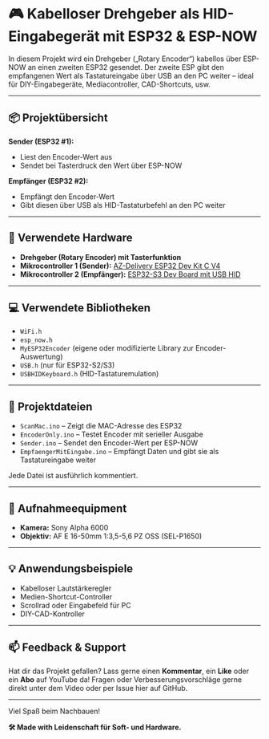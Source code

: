 # 🎮 Kabelloser Drehgeber als HID-Eingabegerät mit ESP32 & ESP-NOW

In diesem Projekt wird ein Drehgeber („Rotary Encoder“) kabellos über ESP-NOW an einen zweiten ESP32 gesendet. Der zweite ESP gibt den empfangenen Wert als Tastatureingabe über USB an den PC weiter – ideal für DIY-Eingabegeräte, Mediacontroller, CAD-Shortcuts, usw.

---



## 📦 Projektübersicht

**Sender (ESP32 #1):**
- Liest den Encoder-Wert aus
- Sendet bei Tasterdruck den Wert über ESP-NOW

**Empfänger (ESP32 #2):**
- Empfängt den Encoder-Wert
- Gibt diesen über USB als HID-Tastaturbefehl an den PC weiter

---

## 🔌 Verwendete Hardware

- **Drehgeber (Rotary Encoder) mit Tasterfunktion**
- **Mikrocontroller 1 (Sender):** [AZ-Delivery ESP32 Dev Kit C V4](https://www.amazon.de/dp/B0D4QZ9CKD?ref=ppx_yo2ov_dt_b_fed_asin_title)
- **Mikrocontroller 2 (Empfänger):** [ESP32-S3 Dev Board mit USB HID](https://www.amazon.de/dp/B0DBHHDZ88?ref_=ppx_hzsearch_conn_dt_b_fed_asin_title_1&th=1)

---

## 💻 Verwendete Bibliotheken

- `WiFi.h`
- `esp_now.h`
- `MyESP32Encoder` (eigene oder modifizierte Library zur Encoder-Auswertung)
- `USB.h` (nur für ESP32-S2/S3)
- `USBHIDKeyboard.h` (HID-Tastaturemulation)

---

## 🧰 Projektdateien

- `ScanMac.ino` – Zeigt die MAC-Adresse des ESP32
- `EncoderOnly.ino` – Testet Encoder mit serieller Ausgabe
- `Sender.ino` – Sendet den Encoder-Wert per ESP-NOW
- `EmpfaengerMitEingabe.ino` – Empfängt Daten und gibt sie als Tastatureingabe weiter

Jede Datei ist ausführlich kommentiert.

---

## 🎥 Aufnahmeequipment

- **Kamera:** Sony Alpha 6000  
- **Objektiv:** AF E 16-50mm 1:3,5-5,6 PZ OSS (SEL-P1650)

---

## 💡 Anwendungsbeispiele

- Kabelloser Lautstärkeregler
- Medien-Shortcut-Controller
- Scrollrad oder Eingabefeld für PC
- DIY-CAD-Kontroller

---

## 📫 Feedback & Support

Hat dir das Projekt gefallen? Lass gerne einen **Kommentar**, ein **Like** oder ein **Abo** auf YouTube da! Fragen oder Verbesserungsvorschläge gerne direkt unter dem Video oder per Issue hier auf GitHub.

---

Viel Spaß beim Nachbauen!

**🛠️ Made with Leidenschaft für Soft- und Hardware.**

